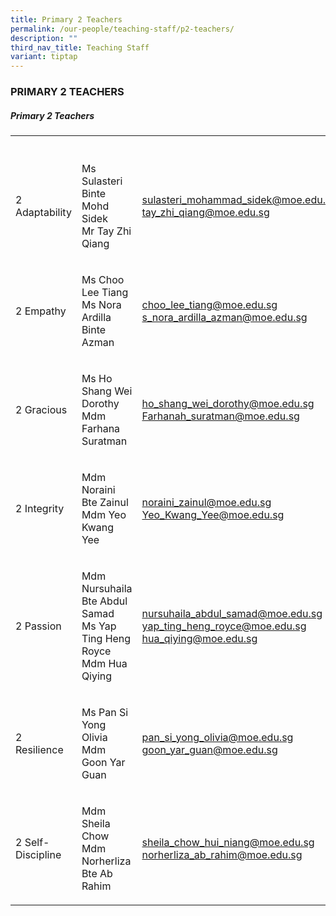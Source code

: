 ```yaml
---
title: Primary 2 Teachers
permalink: /our-people/teaching-staff/p2-teachers/
description: ""
third_nav_title: Teaching Staff
variant: tiptap
---
```

<h3>PRIMARY 2 TEACHERS</h3><h5>Primary 2 Teachers</h5><table><tbody><tr><th rowspan="1" colspan="1"><p></p></th><th rowspan="1" colspan="1"><p></p></th><th rowspan="1" colspan="1"><p></p></th></tr><tr><td rowspan="1" colspan="1"><p>2 Adaptability</p></td><td rowspan="1" colspan="1"><p>Ms Sulasteri Binte Mohd Sidek<br>Mr Tay Zhi Qiang</p></td><td rowspan="1" colspan="1"><p><a href="mailto:sulasteri_mohammad_sidek@moe.edu.sg" rel="noopener noreferrer nofollow" target="_blank">sulasteri_mohammad_sidek@moe.edu.sg</a><br><a href="mailto:tay_zhi_qiang@moe.edu.sg" rel="noopener noreferrer nofollow" target="_blank">tay_zhi_qiang@moe.edu.sg</a></p></td></tr><tr><td rowspan="1" colspan="1"><p>2 Empathy</p></td><td rowspan="1" colspan="1"><p>Ms Choo Lee Tiang<br>Ms Nora Ardilla Binte Azman</p></td><td rowspan="1" colspan="1"><p><a href="mailto:choo_lee_tiang@moe.edu.sg" rel="noopener noreferrer nofollow" target="_blank">choo_lee_tiang@moe.edu.sg</a> <br><a href="mailto:Nora_Ardilla_Azman@moe.edu.sg" rel="noopener noreferrer nofollow" target="_blank">s_nora_ardilla_azman@moe.edu.sg</a></p></td></tr><tr><td rowspan="1" colspan="1"><p>2 Gracious</p></td><td rowspan="1" colspan="1"><p>Ms Ho Shang Wei Dorothy<br>Mdm Farhana Suratman</p></td><td rowspan="1" colspan="1"><p><a href="mailto:ho_shang_wei_dorothy@schools.gov.sg" rel="noopener noreferrer nofollow" target="_blank">ho_shang_wei_dorothy@moe.edu.sg</a><br><a href="mailto:Farhanah_Suratman@moe.edu.sg" rel="noopener noreferrer nofollow" target="_blank">Farhanah_suratman@moe.edu.sg</a></p></td></tr><tr><td rowspan="1" colspan="1"><p>2 Integrity</p></td><td rowspan="1" colspan="1"><p>Mdm Noraini Bte Zainul<br>Mdm Yeo Kwang Yee</p></td><td rowspan="1" colspan="1"><p><a href="mailto:noraini_zainul@moe.edu.sg" rel="noopener noreferrer nofollow" target="_blank">noraini_zainul@moe.edu.sg</a> <br><a href="mailto:Yeo_Kwang_Yee@moe.edu.sg" rel="noopener noreferrer nofollow" target="_blank">Yeo_Kwang_Yee@moe.edu.sg</a></p></td></tr><tr><td rowspan="1" colspan="1"><p>2 Passion</p></td><td rowspan="1" colspan="1"><p>Mdm Nursuhaila Bte Abdul Samad<br>Ms Yap Ting Heng Royce <br>Mdm Hua Qiying</p></td><td rowspan="1" colspan="1"><p><a href="mailto:nursuhaila_abdul_samad@moe.edu.sg" rel="noopener noreferrer nofollow" target="_blank">nursuhaila_abdul_samad@moe.edu.sg</a> <br><a href="mailto:yap_ting_heng_royce@moe.edu.sg" rel="noopener noreferrer nofollow" target="_blank">yap_ting_heng_royce@moe.edu.sg</a><br><a href="mailto:hua_qiying@moe.edu.sg" rel="noopener noreferrer nofollow" target="_blank">hua_qiying@moe.edu.sg</a></p></td></tr><tr><td rowspan="1" colspan="1"><p>2 Resilience</p></td><td rowspan="1" colspan="1"><p>Ms Pan Si Yong Olivia<br>Mdm Goon Yar Guan</p></td><td rowspan="1" colspan="1"><p><a href="mailto:pan_si_yong_olivia@moe.edu.sg" rel="noopener noreferrer nofollow" target="_blank">pan_si_yong_olivia@moe.edu.sg</a><br><a href="mailto:goon_yar_guan@moe.edu.sg" rel="noopener noreferrer nofollow" target="_blank">goon_yar_guan@moe.edu.sg</a></p></td></tr><tr><td rowspan="1" colspan="1"><p>2 Self-Discipline</p></td><td rowspan="1" colspan="1"><p>Mdm Sheila Chow<br>Mdm Norherliza Bte Ab Rahim</p></td><td rowspan="1" colspan="1"><p><a href="mailto:sheila_chow_hui_niang@moe.edu.sg" rel="noopener noreferrer nofollow" target="_blank">sheila_chow_hui_niang@moe.edu.sg</a> <br><a href="mailto:norherliza_ab_rahim@moe.edu.sg" rel="noopener noreferrer nofollow" target="_blank">norherliza_ab_rahim@moe.edu.sg</a></p></td></tr></tbody></table><p></p>